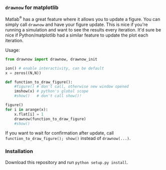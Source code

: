 
### `drawnow` for matplotlib

Matlab<sup>®</sup> has a great feature where it allows you to update a figure. You can
simply call `drawnow` and have your figure update. This is nice if you're
running a simulation and want to see the results every iteration. It'd sure be
nice if Python/matplotlib had a similar feature to update the plot each
iteration.


Usage:
    
```python
from drawnow import drawnow, drawnow_init

ion() # enable interactivity, can be default
x = zeros((N,N))

def function_to_draw_figure():
    #figure() # don't call, otherwise new window opened
    imshow(x) # python's global scope
    #show()   # don't call show()!

figure()
for i in arange(x):
    x.flat[i] = 1
    drawnow(function_to_draw_figure)
    #show()
```

If you want to wait for confirmation after update, call
`function_to_draw_figure(); show()` instead of `drawnow(...)`.

### Installation
Download this repository and run `python setup.py install`.
